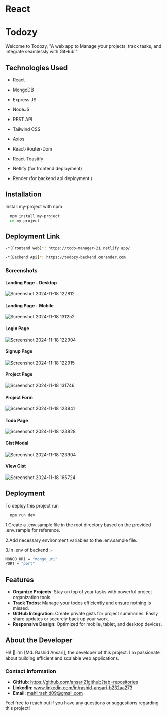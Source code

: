 
# React 

# Todozy
Welcome to Todozy, "A web app to Manage your projects, track tasks, and integrate seamlessly with GitHub."


## Technologies Used


* React

* MongoDB

* Express JS

* NodeJS

* REST API

* Tailwind CSS

* Axios

* React-Router-Dom

* React-Toastify

* Netlify (for frontend deployment)

* Render  (for backend api deployment )


## Installation

Install my-project with npm

```bash
  npm install my-project
  cd my-project
```

## Deployment Link
 ```sh
-*[Frontend web]*: https://todo-manager-21.netlify.app/

-*[Backend Api]*: https://todozy-backend.onrender.com
```

    
### Screenshots

#### Landing Page - Desktop
![Screenshot 2024-11-18 122812](https://github.com/user-attachments/assets/74195945-a570-499f-aec9-c2243d14a219)

#### Landing Page - Mobile
![Screenshot 2024-11-18 131252](https://github.com/user-attachments/assets/2389a63c-24b0-43d2-8928-8de62bf197c2)

#### Login Page
![Screenshot 2024-11-18 122904](https://github.com/user-attachments/assets/61539336-d798-4609-abcc-eaef6fab4fa6)

#### Signup Page
![Screenshot 2024-11-18 122915](https://github.com/user-attachments/assets/9a0e6a89-dd01-4004-9ed8-f557322b009b)

#### Project Page
![Screenshot 2024-11-18 131746](https://github.com/user-attachments/assets/23fd8a76-7660-4ec9-866d-25979e269480)

#### Project Form
![Screenshot 2024-11-18 123841](https://github.com/user-attachments/assets/a5a1179b-5c7f-4481-bbc3-7453d25c4455)

#### Todo Page
![Screenshot 2024-11-18 123828](https://github.com/user-attachments/assets/7e2e7f03-e400-478b-9f0e-3273ba6b744e)

#### Gist Modal
![Screenshot 2024-11-18 123904](https://github.com/user-attachments/assets/64e6d057-674e-44c3-bf95-430c5ea80cb9)

#### View Gist
![Screenshot 2024-11-18 165724](https://github.com/user-attachments/assets/65bf4551-5e0e-4b9f-9cc1-ee9fc0c746c0)

## Deployment

To deploy this project run

```bash
  npm run dev
```

1.Create a .env.sample file in the root directory based on the provided .env.sample for reference.

2.Add necessary environment variables to the .env.sample file.

3.In .env of backend :-
```sh
MONGO_URI = "mongo_uri"
PORT = "port"
```

## Features

- **Organize Projects**: Stay on top of your tasks with powerful project organization tools.
- **Track Todos**: Manage your todos efficiently and ensure nothing is missed.
- **GitHub Integration**:  Create private gists for project summaries. Easily share updates or securely back up your work.
- **Responsive Design**: Optimized for mobile, tablet, and desktop devices.


## About the Developer

Hi! 👋 I'm [Md. Rashid Ansari], the developer of this project. I'm passionate about building efficient and scalable web applications.

### Contact Information
- **GitHub**: https://github.com/ansari21github?tab=repositories
- **LinkedIn**: www.linkedin.com/in/rashid-ansari-b232aa273
- **Email**: mahilrashid09@gmail.com

Feel free to reach out if you have any questions or suggestions regarding this project!

